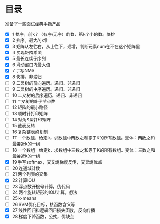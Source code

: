 # 目录
准备了一些面试经典手撸产品
- [x] 1 排序，前k个（有序/无序）的数，第k个小的数。快排
- [x] 2 排序。最大/小堆
- [x] 3 矩阵从左往右，从上往下，递增，判断元素num在不在这个矩阵里
- [x] 4 实现矩阵乘法
- [x] 5 最长连续子序列
- [x] 6 滑动窗口内最大值
- [x] 7 手写NMS
- [x] 8 快排，非递归
- [ ] 9 二叉树的前向遍历。递归、非递归
- [ ] 9 二叉树的中序遍历。递归、非递归
- [ ] 10 二叉树的后序遍历。递归、非递归
- [ ] 11 二叉树的叶子节点数
- [ ] 12 矩阵的最小路径
- [ ] 13 顺时针打印矩阵
- [ ] 14 对角S型打印矩阵
- [ ] 15 链表反转
- [ ] 16 复杂链表的复制
- [ ] 17 一个数组，给定k，求数组中两数之和等于K的所有数组。变体：两数之和最接近k的一组
- [ ] 18 一个数组，给定k，求数组中三数之和等于K的所有数组。变体：三数之和最接近k的一组
- [x] 19 手写softmax，交叉熵梯度反传，交叉熵优点
- [ ] 20 连通域计数
- [ ] 21 两个列表的交集
- [x] 22 计算IOU
- [ ] 23 浮点数开根号计算，伪代码
- [ ] 24 两个旋转矩形的IOU计算，想法
- [ ] 25 k-means
- [ ] 26 SVM优化目标，核函数含义等
- [x] 27 线性回归和逻辑回归损失函数，反向传播
- [x] 28 梯度下降函数，公式，优缺点
